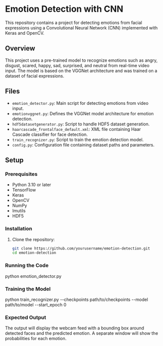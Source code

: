 # Emotion Detection with CNN

This repository contains a project for detecting emotions from facial expressions using a Convolutional Neural Network (CNN) implemented with Keras and OpenCV.

## Overview

This project uses a pre-trained model to recognize emotions such as angry, disgust, scared, happy, sad, surprised, and neutral from real-time video input. The model is based on the VGGNet architecture and was trained on a dataset of facial expressions.

## Files

- `emotion_detector.py`: Main script for detecting emotions from video input.
- `emotionvggnet.py`: Defines the VGGNet model architecture for emotion detection.
- `hdf5datasetgenerator.py`: Script to handle HDF5 dataset generation.
- `haarcascade_frontalface_default.xml`: XML file containing Haar Cascade classifier for face detection.
- `train_recognizer.py`: Script to train the emotion detection model.
- `config.py`: Configuration file containing dataset paths and parameters.

## Setup

### Prerequisites

- Python 3.10 or later
- TensorFlow
- Keras
- OpenCV
- NumPy
- Imutils
- HDF5

### Installation

1. Clone the repository:
   ```bash
   git clone https://github.com/yourusername/emotion-detection.git
   cd emotion-detection

### Running the Code

python emotion_detector.py

### Training the Model

python train_recognizer.py --checkpoints path/to/checkpoints --model path/to/model --start_epoch 0

### Expected Output

The output will display the webcam feed with a bounding box around detected faces and the predicted emotion. A separate window will show the probabilities for each emotion.


   
